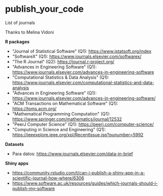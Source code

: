 # publish_your_code
List of journals

Thanks to Melina Vidoni

**R packages**

- "Journal of Statistical Software" (Q1): https://www.jstatsoft.org/index
- "SoftwareX" (Q1): https://www.journals.elsevier.com/softwarex/
- "The R Journal" (Q2): https://journal.r-project.org/
- "Advances in Engineering Software" (Q1): https://www.journals.elsevier.com/advances-in-engineering-software
- "Computational Statistics & Data Analysis" (Q1): https://www.journals.elsevier.com/computational-statistics-and-data-analysis
- "Advances in Engineering Software" (Q1): https://www.journals.elsevier.com/advances-in-engineering-software/
- "ACM Transactions on Mathematical Software" (Q1): https://toms.acm.org/
- "Mathematical Programming Computation" (Q1): https://www.springer.com/mathematics/journal/12532
- "PeerJ Computer Science" (Q1): https://peerj.com/computer-science/
- "Computing in Science and Engineering" (Q1): https://ieeexplore.ieee.org/xpl/RecentIssue.jsp?punumber=5992

**Datasets**

- Para datos: https://www.journals.elsevier.com/data-in-brief

**Shiny apps**
- https://community.rstudio.com/t/can-i-publish-a-shiny-app-in-a-scientific-journal-how-where/6306
- https://www.software.ac.uk/resources/guides/which-journals-should-i-publish-my-software
